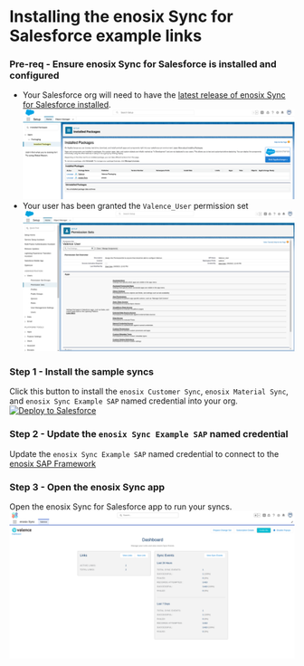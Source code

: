 # Installing the enosix Sync for Salesforce example links

### Pre-req - Ensure enosix Sync for Salesforce is installed and configured
- Your Salesforce org will need to have the [latest release of enosix Sync for Salesforce installed](https://releases.enosix.io/release/tags/sync).
![Installed Packages](docs/images/installed_packages.png)  
- Your user has been granted the `Valence_User` permission set
![Valence User](docs/images/assign_permissionset.png)

### Step 1 - Install the sample syncs

Click this button to install the `enosix Customer Sync`, `enosix Material Sync`, and `enosix Sync Example SAP` named credential into your org.  
<a href="https://githubsfdeploy.herokuapp.com?owner=enosix&repo=sync-example&ref=main">
  <img alt="Deploy to Salesforce"
       src="https://raw.githubusercontent.com/afawcett/githubsfdeploy/master/deploy.png">
</a>

### Step 2 - Update the `enosix Sync Example SAP` named credential
Update the `enosix Sync Example SAP` named credential to connect to the [enosix SAP Framework](https://docs.enosix.io/sap)

### Step 3 - Open the enosix Sync app
Open the enosix Sync for Salesforce app to run your syncs.
![open enosix Sync](/docs/images/open_enosix_sync.png)
